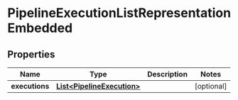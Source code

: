 

# PipelineExecutionListRepresentationEmbedded

## Properties

Name | Type | Description | Notes
------------ | ------------- | ------------- | -------------
**executions** | [**List&lt;PipelineExecution&gt;**](PipelineExecution.md) |  |  [optional]



